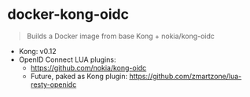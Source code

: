 # docker-kong-oidc
> Builds a Docker image from base Kong + nokia/kong-oidc

- Kong: v0.12
- OpenID Connect LUA plugins:
    - https://github.com/nokia/kong-oidc
    - Future, paked as Kong plugin: https://github.com/zmartzone/lua-resty-openidc

